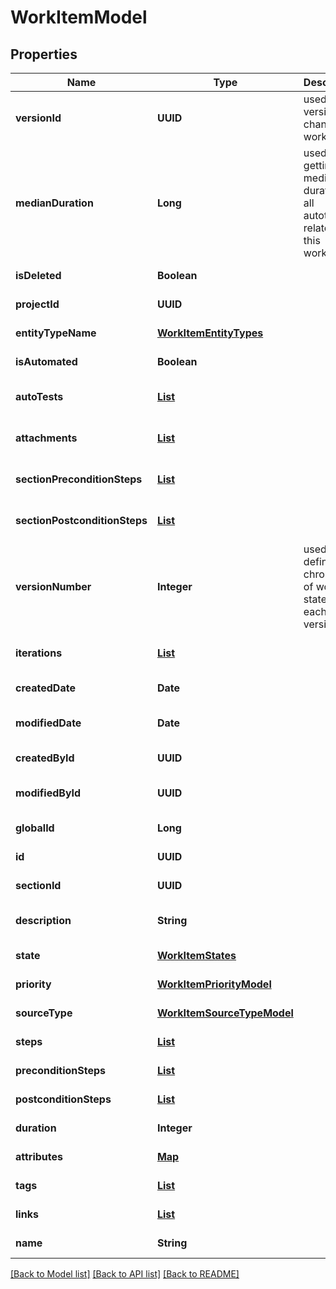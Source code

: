 # WorkItemModel
## Properties

| Name | Type | Description | Notes |
|------------ | ------------- | ------------- | -------------|
| **versionId** | **UUID** | used for versioning changes in workitem | [default to null] |
| **medianDuration** | **Long** | used for getting a median duration of all autotests related to this workitem | [default to null] |
| **isDeleted** | **Boolean** |  | [default to null] |
| **projectId** | **UUID** |  | [default to null] |
| **entityTypeName** | [**WorkItemEntityTypes**](WorkItemEntityTypes.md) |  | [default to null] |
| **isAutomated** | **Boolean** |  | [default to null] |
| **autoTests** | [**List**](AutoTestModel.md) |  | [optional] [default to null] |
| **attachments** | [**List**](AttachmentModel.md) |  | [optional] [default to null] |
| **sectionPreconditionSteps** | [**List**](StepModel.md) |  | [optional] [default to null] |
| **sectionPostconditionSteps** | [**List**](StepModel.md) |  | [optional] [default to null] |
| **versionNumber** | **Integer** | used for define chronology of workitem state in each version | [default to null] |
| **iterations** | [**List**](IterationModel.md) |  | [optional] [default to null] |
| **createdDate** | **Date** |  | [default to null] |
| **modifiedDate** | **Date** |  | [optional] [default to null] |
| **createdById** | **UUID** |  | [default to null] |
| **modifiedById** | **UUID** |  | [optional] [default to null] |
| **globalId** | **Long** |  | [default to null] |
| **id** | **UUID** |  | [default to null] |
| **sectionId** | **UUID** |  | [default to null] |
| **description** | **String** |  | [optional] [default to null] |
| **state** | [**WorkItemStates**](WorkItemStates.md) |  | [default to null] |
| **priority** | [**WorkItemPriorityModel**](WorkItemPriorityModel.md) |  | [default to null] |
| **sourceType** | [**WorkItemSourceTypeModel**](WorkItemSourceTypeModel.md) |  | [default to null] |
| **steps** | [**List**](StepModel.md) |  | [default to null] |
| **preconditionSteps** | [**List**](StepModel.md) |  | [default to null] |
| **postconditionSteps** | [**List**](StepModel.md) |  | [default to null] |
| **duration** | **Integer** |  | [default to null] |
| **attributes** | [**Map**](AnyType.md) |  | [default to null] |
| **tags** | [**List**](TagModel.md) |  | [default to null] |
| **links** | [**List**](LinkModel.md) |  | [default to null] |
| **name** | **String** |  | [default to null] |

[[Back to Model list]](../README.md#documentation-for-models) [[Back to API list]](../README.md#documentation-for-api-endpoints) [[Back to README]](../README.md)

